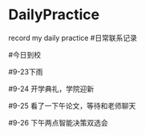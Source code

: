 # DailyPractice
record my daily practice
#日常联系记录


#今日到校


#9-23下雨

#9-24 开学典礼，学院迎新


#9-25 看了一下午论文，等待和老师聊天



#9-26  下午两点智能决策双选会

